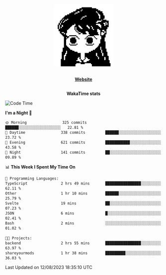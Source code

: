##

<p align="center">
  <img src="./person.gif" />
</p>

##

<div align="center">
  <p>
    <strong>
    <a href='https://domm.me'>Website</a>
    </strong>
  </p>
</div>

##

<div align="center">
  <p>
    <strong>
    WakaTime stats
    </strong>
  </p>
</div>

<!--START_SECTION:waka-->
![Code Time](http://img.shields.io/badge/Code%20Time-108%20hrs%2028%20mins-blue)

**I'm a Night 🦉** 

```text
🌞 Morning                325 commits         ██████░░░░░░░░░░░░░░░░░░░   22.81 % 
🌆 Daytime                338 commits         ██████░░░░░░░░░░░░░░░░░░░   23.72 % 
🌃 Evening                621 commits         ███████████░░░░░░░░░░░░░░   43.58 % 
🌙 Night                  141 commits         ██░░░░░░░░░░░░░░░░░░░░░░░   09.89 % 
```


📊 **This Week I Spent My Time On** 

```text
💬 Programming Languages: 
TypeScript               2 hrs 49 mins       ████████████████░░░░░░░░░   62.11 % 
Other                    1 hr 10 mins        ██████░░░░░░░░░░░░░░░░░░░   25.79 % 
Svelte                   19 mins             ██░░░░░░░░░░░░░░░░░░░░░░░   07.23 % 
JSON                     6 mins              █░░░░░░░░░░░░░░░░░░░░░░░░   02.41 % 
Bash                     2 mins              ░░░░░░░░░░░░░░░░░░░░░░░░░   01.02 % 

🐱‍💻 Projects: 
backend                  2 hrs 55 mins       ████████████████░░░░░░░░░   63.97 % 
shareyourmods            1 hr 38 mins        █████████░░░░░░░░░░░░░░░░   36.03 % 
```


 Last Updated on 12/08/2023 18:35:10 UTC
<!--END_SECTION:waka-->

